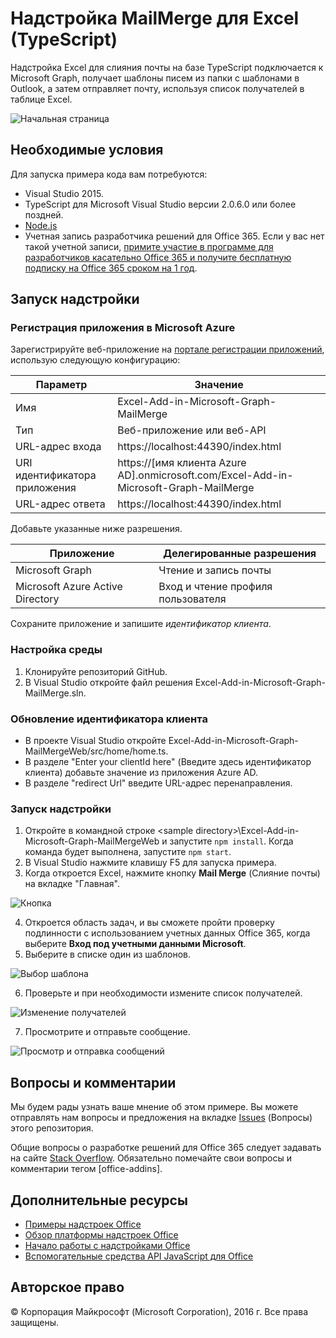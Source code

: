 # <a name="excel-add-in-typescript-mailmerge"></a>Надстройка MailMerge для Excel (TypeScript)

Надстройка Excel для слияния почты на базе TypeScript подключается к Microsoft Graph, получает шаблоны писем из папки с шаблонами в Outlook, а затем отправляет почту, используя список получателей в таблице Excel.

![Начальная страница](../readme-images/first_run.PNG)

## <a name="prerequisites"></a>Необходимые условия

Для запуска примера кода вам потребуются:

* Visual Studio 2015.
* TypeScript для Microsoft Visual Studio версии 2.0.6.0 или более поздней.
* [Node.js](https://nodejs.org/)
* Учетная запись разработчика решений для Office 365. Если у вас нет такой учетной записи, [примите участие в программе для разработчиков касательно Office 365 и получите бесплатную подписку на Office 365 сроком на 1 год](https://aka.ms/devprogramsignup).

## <a name="run-the-add-in"></a>Запуск надстройки

### <a name="register-your-app-in-microsoft-azure"></a>Регистрация приложения в Microsoft Azure

Зарегистрируйте веб-приложение на [портале регистрации приложений](https://apps.dev.microsoft.com), использую следующую конфигурацию:

Параметр | Значение
---------|--------
Имя | Excel-Add-in-Microsoft-Graph-MailMerge
Тип | Веб-приложение или веб-API
URL-адрес входа | https://localhost:44390/index.html
URI идентификатора приложения | https://[имя клиента Azure AD].onmicrosoft.com/Excel-Add-in-Microsoft-Graph-MailMerge
URL-адрес ответа | https://localhost:44390/index.html

Добавьте указанные ниже разрешения.

Приложение | Делегированные разрешения
---------|--------
Microsoft Graph | Чтение и запись почты
Microsoft Azure Active Directory | Вход и чтение профиля пользователя

Сохраните приложение и запишите *идентификатор клиента*.

### <a name="set-up-your-environment"></a>Настройка среды

1. Клонируйте репозиторий GitHub.
3. В Visual Studio откройте файл решения Excel-Add-in-Microsoft-Graph-MailMerge.sln.

### <a name="update-the-client-id"></a>Обновление идентификатора клиента

* В проекте Visual Studio откройте Excel-Add-in-Microsoft-Graph-MailMergeWeb/src/home/home.ts.
* В разделе "Enter your clientId here" (Введите здесь идентификатор клиента) добавьте значение из приложения Azure AD.
* В разделе "redirect Url" введите URL-адрес перенаправления.

### <a name="run-the-add-in"></a>Запуск надстройки

1. Откройте в командной строке \<sample directory\>\Excel-Add-in-Microsoft-Graph-MailMergeWeb и запустите `npm install`. Когда команда будет выполнена, запустите `npm start`.
2. В Visual Studio нажмите клавишу F5 для запуска примера.
3. Когда откроется Excel, нажмите кнопку **Mail Merge** (Слияние почты) на вкладке "Главная".

![Кнопка](../readme-images/command_button.PNG)

4. Откроется область задач, и вы сможете пройти проверку подлинности с использованием учетных данных Office 365, когда выберите **Вход под учетными данными Microsoft**.
5. Выберите в списке один из шаблонов.

![Выбор шаблона](../readme-images/select_template.PNG)

6. Проверьте и при необходимости измените список получателей.

![Изменение получателей](../readme-images/mailmerge_table.PNG)

7. Просмотрите и отправьте сообщение.

![Просмотр и отправка сообщений](../readme-images/preview_send.PNG)

## <a name="questions-and-comments"></a>Вопросы и комментарии

Мы будем рады узнать ваше мнение об этом примере. Вы можете отправлять нам вопросы и предложения на вкладке [Issues](https://github.com/OfficeDev/Excel-Add-in-TypeScript-MailMerge/issues) (Вопросы) этого репозитория.

Общие вопросы о разработке решений для Office 365 следует задавать на сайте [Stack Overflow](http://stackoverflow.com/questions/tagged/office-addins). Обязательно помечайте свои вопросы и комментарии тегом [office-addins].

## <a name="additional-resources"></a>Дополнительные ресурсы

* [Примеры надстроек Office](https://github.com/OfficeDev?utf8=%E2%9C%93&query=-add-in)
* [Обзор платформы надстроек Office](http://dev.office.com/docs/add-ins/overview/office-add-ins)
* [Начало работы с надстройками Office](http://dev.office.com/getting-started/addins)
* [Вспомогательные средства API JavaScript для Office](https://github.com/OfficeDev/office-js-helpers)

## <a name="copyright"></a>Авторское право

© Корпорация Майкрософт (Microsoft Corporation), 2016 г. Все права защищены.





